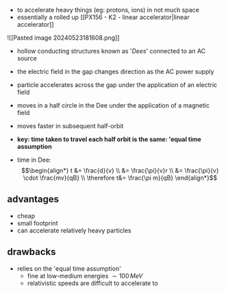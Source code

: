 - to accelerate heavy things (eg: protons, ions) in not much space
- essentially a rolled up [[PX156 - K2 - linear accelerator|linear accelerator]]

![[Pasted image 20240523181608.png]]
- hollow conducting structures known as '*Dees*' connected to an AC source
- the electric field in the gap changes direction as the AC power supply
- particle accelerates across the gap under the application of an electric field
- moves in a half circle in the Dee under the application of a magnetic field
- moves faster in subsequent half-orbit

- **key: time taken to travel each half orbit is the same: 'equal time assumption**
- time in Dee: $$\begin{align*}
		t &= \frac{d}{v} \\
		&= \frac{\pi}{v}r \\
		&= \frac{\pi}{v} \cdot \frac{mv}{qB} \\
		\therefore t&= \frac{\pi m}{qB}
	\end{align*}$$
## advantages
- cheap
- small footprint
- can accelerate relatively heavy particles
## drawbacks
- relies on the 'equal time assumption'
	- fine at low-medium energies $\sim 100\,MeV$
	- relativistic speeds are difficult to accelerate to
